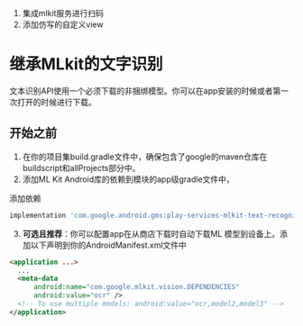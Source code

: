 1. 集成mlkit服务进行扫码
2. 添加仿写的自定义view





# 继承MLkit的文字识别

文本识别API使用一个必须下载的非捆绑模型。你可以在app安装的时候或者第一次打开的时候进行下载。



## 开始之前

1. 在你的项目集build.gradle文件中，确保包含了google的maven仓库在buildscript和allProjects部分中。
2. 添加ML Kit Android库的依赖到模块的app级gradle文件中，

添加依赖

```groovy
implementation 'com.google.android.gms:play-services-mlkit-text-recognition:16.1.3'
```

3. **可选且推荐**：你可以配置app在从商店下载时自动下载ML 模型到设备上。添加以下声明到你的AndroidManifest.xml文件中

```xml
<application ...>
  ...
  <meta-data
      android:name="com.google.mlkit.vision.DEPENDENCIES"
      android:value="ocr" />
  <!-- To use multiple models: android:value="ocr,model2,model3" -->
</application>
```



